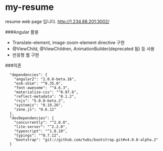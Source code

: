 # my-resume
resume web page 입니다. http://1.234.88.201:3002/

###Angular 활용

- Translate-element, image-zoom-element directive 구현
- @ViewChild, @ViewChildren, AnimationBuilder(deprecated 됨) 등 사용
- 반응형 웹 구현

###의존

```
  "dependencies": {
    "angular2": "2.0.0-beta.16",
    "es6-shim": "^0.35.0",
    "font-awesome": "^4.6.3",
    "materialize-css": "^0.97.6",
    "reflect-metadata": "0.1.2",
    "rxjs": "5.0.0-beta.2",
    "systemjs": "0.19.26",
    "zone.js": "0.6.12"
  },
  "devDependencies": {
    "concurrently": "^2.0.0",
    "lite-server": "^2.2.0",
    "typescript": "^1.8.10",
    "typings": "^0.7.12",
    "bootstrap": "git://github.com/twbs/bootstrap.git#v4.0.0-alpha.2"
  }
```

